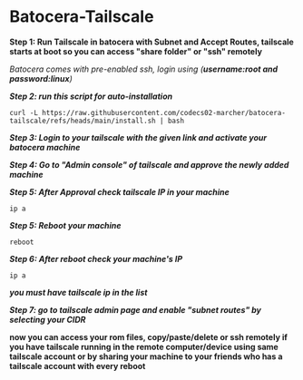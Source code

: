 # Batocera-Tailscale
**Step 1: Run Tailscale in batocera with Subnet and Accept Routes, tailscale starts at boot so you can access "share folder" or "ssh" remotely**

*Batocera comes with pre-enabled ssh, login using (**username:root and password:linux**)*

***Step 2: run this script for auto-installation***

    curl -L https://raw.githubusercontent.com/codecs02-marcher/batocera-tailscale/refs/heads/main/install.sh | bash


***Step 3: Login to your tailscale with the given link and activate your batocera machine***

***Step 4: Go to "Admin console" of tailscale and approve the newly added machine***

***Step 5: After Approval check tailscale IP in your machine***

    ip a

***Step 5:  Reboot your machine***

    reboot

***Step 6: After reboot check your machine's IP***

    ip a

***you must have tailscale ip in the list***

***Step 7: go to tailscale admin page and enable "subnet routes" by selecting your CIDR***

**now you can access your rom files, copy/paste/delete or ssh remotely if you have tailscale running in the remote computer/device using same tailscale account or by sharing your machine to your friends who has a tailscale account with every reboot**

